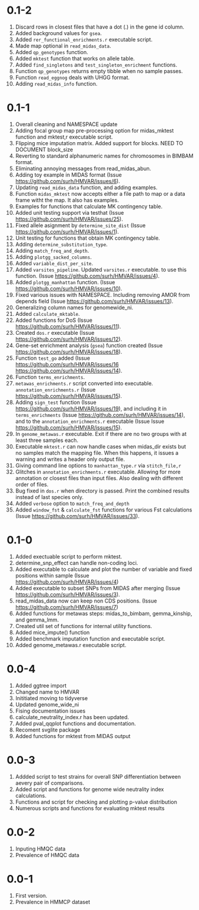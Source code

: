 # 0.1-2
1. Discard rows in closest files that have a dot (.) in the gene id column.
2. Added background values for `gsea`.
3. Added `rer_functional_enrichments.r` executable script.
4. Made map optional in `read_midas_data`.
5. Added `qp_genotypes` function.
6. Added `mktest` function that works on allele table.
7. Added `find_singletons` and `test_singleton_enrichment` functions.
8. Function `qp_genotypes` returns empty tibble when no sample passes.
9. Function `read_eggnog` deals with UHGG format.
10. Adding `read_midas_info` function.

# 0.1-1
1. Overall cleaning and NAMESPACE update
2. Adding focal group map pre-processing option for
midas_mktest function and mktest,r executable script.
3. Flipping mice imputation matrix. Added support for blocks.
NEED TO DOCUMENT block_size
4. Reverting to standard alphanumeric names for chromosomes
in BIMBAM format.
5. Eliminating annoying messages from read_midas_abun.
6. Adding toy example in MIDAS format (Issue
https://github.com/surh/HMVAR/issues/6).
7. Updating `read_midas_data` function, and adding examples.
8. Function `midas_mktest` now accepts either a file path to map
or a data frame witht the map. It also has examples.
9. Examples for functions that calculate MK contingency table.
10. Added unit testing support via testhat (Issue
https://github.com/surh/HMVAR/issues/25).
11. Fixed allele asignment by `determine_site_dist` (Issue
https://github.com/surh/HMVAR/issues/1).
12. Unit testing for functions that obtain MK contingency table.
13. Adding `determine_substitution_type`.
14. Adding `match_freq_and_depth`.
15. Adding `plotgg_sacked_columns`.
16. Added `variable_dist_per_site`.
17. Added `varsites_pipeline`. Updated `varsites.r` executable.
to use this function. (Issue https://github.com/surh/HMVAR/issues/4).
18. Added `plotgg_manhattan` function. (Issue https://github.com/surh/HMVAR/issues/10).
19. Fixed various issues with NAMESPACE. Including removing AMOR from
depends field (Issue https://github.com/surh/HMVAR/issues/13).
20. Generalizing column names for genomewide_ni.
21. Added `calculate_mktable`.
22. Added functions for DoS (Issue https://github.com/surh/HMVAR/issues/11).
23. Created `dos.r` executable (Issue
https://github.com/surh/HMVAR/issues/12).
24. Gene-set enrichment analysis (`gsea`) function created
(Issue https://github.com/surh/HMVAR/issues/18).
25. Function `test_go` added (Issue https://github.com/surh/HMVAR/issues/16
https://github.com/surh/HMVAR/issues/14).
26. Function `terms_enrichments`.
27. `metawas_enrichments.r` script converted into executable.
`annotation_enrichments.r` (Issue https://github.com/surh/HMVAR/issues/15).
28. Adding `sign_test` function (Issue https://github.com/surh/HMVAR/issues/19),
and including it in `terms_enrichments` (Issue https://github.com/surh/HMVAR/issues/14),
and to the `annotation_enrichments.r` executable
(Issue Issue https://github.com/surh/HMVAR/issues/15).
29. In `genome_metawas.r` executable. Exit if there are no two groups with at
least three samples each.
30. Executable `mktest.r` can now handle cases when midas_dir exists but no samples
match the mapping file. When this happens, it issues a warning and writes a header only
output file.
31. Giving command line options to `manhattan_type.r` via `stitch_file,r`
32. Glitches in `annotation_enrichments.r` executable. Allowing for more annotation
or closest files than input files. Also dealing with different order of files.
33. Bug fixed in `dos.r` when directory is passed. Print the combined results
instead of last species only.
34. Added `verbose` option to `match_freq_and_depth`
35. Added `window_fst` & `calculate_fst` functions for various Fst 
calculations (Issue https://github.com/surh/HMVAR/issues/33).

# 0.1-0
1. Added exectuable script to perform mktest.
2. determine_snp_effect can handle non-coding loci.
3. Added executable to calculate and plot the number of
variable and fixed positions within sample (Issue
https://github.com/surh/HMVAR/issues/4)
4. Added executable to subset SNPs from MIDAS after merging 
(Issue https://github.com/surh/HMVAR/issues/3).
6. read_midas_data now can keep non CDS positions.
(Issue https://github.com/surh/HMVAR/issues/7)
7. Added functions for metawas steps: midas_to_bimbam,
gemma_kinship, and gemma_lmm.
8. Created util set of functions for internal utility functions.
9. Added mice_impute() function
10. Added benchmark imputation function and executable script.
11. Added genome_metawas.r executable script.

# 0.0-4
1. Added ggtree import
2. Changed name to HMVAR
3. Inititiated moving to tidyverse
4. Updated genome_wide_ni
5. Fising documentation issues
6. calculate_neutrality_index.r has been updated.
7. Added pval_qqplot functions and documentation.
8. Recoment svglite package
9. Added functions for mktest from MIDAS output

# 0.0-3
1. Addded script to test strains for overall SNP
differentiation between aevery pair of comparisons.
2. Added script and functions for genome wide neutrality index
calculations.
3. Functions and script for checking and plotting p-value distribution
4. Numerous scripts and functions for evaluating mktest
results

# 0.0-2
1. Inputing HMQC data
2. Prevalence of HMQC data

# 0.0-1
1. First version.
2. Prevalence in HMMCP dataset
